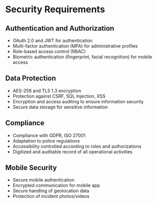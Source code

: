 # Security Requirements

## Authentication and Authorization
- OAuth 2.0 and JWT for authentication
- Multi-factor authentication (MFA) for administrative profiles
- Role-based access control (RBAC)
- Biometric authentication (fingerprint, facial recognition) for mobile access

## Data Protection
- AES-256 and TLS 1.3 encryption
- Protection against CSRF, SQL Injection, XSS
- Encryption and access auditing to ensure information security
- Secure data storage for sensitive information

## Compliance
- Compliance with GDPR, ISO 27001
- Adaptation to police regulations
- Accessibility controlled according to roles and authorizations
- Digitized and auditable record of all operational activities

## Mobile Security
- Secure mobile authentication
- Encrypted communication for mobile app
- Secure handling of geolocation data
- Protection of incident photos/videos
